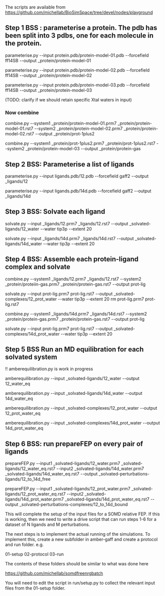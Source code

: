 The scripts are available from 
https://github.com/michellab/BioSimSpace/tree/devel/nodes/playground

## Step 1 BSS : parameterise a protein. The pdb has been split into 3 pdbs, one for each molecule in the protein.     
parameterise.py --input protein.pdb/protein-model-01.pdb --forcefield ff14SB --output _protein/protein-model-01

parameterise.py --input protein.pdb/protein-model-02.pdb --forcefield ff14SB --output _protein/protein-model-02

parameterise.py --input protein.pdb/protein-model-03.pdb --forcefield ff14SB --output _protein/protein-model-03

(TODO: clarify if we should retain specific Xtal waters in input)

### Now combine
combine.py --system1 _protein/protein-model-01.prm7 _protein/protein-model-01.rst7 --system2 _protein/protein-model-02.prm7 _protein/protein-model-02.rst7 --output _protein/prot-1plus2

combine.py --system1 _protein/prot-1plus2.prm7 _protein/prot-1plus2.rst7 --system2 _protein/protein-model-03 --output _protein/protein-gas

## Step 2 BSS: Parameterise a list of ligands 
parameterise.py --input ligands.pdb/12.pdb --forcefield gaff2 --output _ligands/12

parameterise.py --input ligands.pdb/14d.pdb --forcefield gaff2 --output _ligands/14d

## Step 3 BSS: Solvate each ligand  
solvate.py --input _ligands/12.prm7 _ligands/12.rst7 --output _solvated-ligands/12_water --water tip3p --extent 20

solvate.py --input _ligands/14d.prm7 _ligands/14d.rst7 --output _solvated-ligands/14d_water --water tip3p --extent 20

## Step 4 BSS: Assemble each protein-ligand complex and solvate 
combine.py --system1 _ligands/12.prm7 _ligands/12.rst7 --system2 _protein/proteiin-gas.prm7 _protein/protein-gas.rst7 --output prot-lig

solvate.py --input prot-lig.prm7 prot-lig.rst7 --output _solvated-complexes/12_prot_water --water tip3p --extent 20
rm prot-lig.prm7 prot-lig.rst7

combine.py --system1 _ligands/14d.prm7 _ligands/14d.rst7 --system2 _protein/protein-gas.prm7 _protein/protein-gas.rst7 --output prot-lig

solvate.py --input prot-lig.prm7 prot-lig.rst7 --output _solvated-complexes/14d_prot_water --water tip3p --extent 20

## Step 5 BSS Run an MD equilibration for each solvated system 
!! amberequilibration.py is work in progress


amberequilibration.py --input _solvated-ligands/12_water --output 12_water_eq

amberequilibration.py --input _solvated-ligands/14d_water --output 14d_water_eq

amberequilibration.py --input _solvated-complexes/12_prot_water --output 12_prot_water_eq

amberequilibration.py --input _solvated-complexes/14d_prot_water --output 14d_prot_water_eq

## Step 6 BSS: run prepareFEP on every pair of ligands
prepareFEP.py --input1 _solvated-ligands/12_water.prm7 _solvated-ligands/12_water_eq.rst7 --input2 _solvated-ligands/14d_water.prm7 _solvated-ligands/14d_water_eq.rst7 --output _solvated-perturbations-ligands/12_to_14d_free

prepareFEP.py --input1 _solvated-ligands/12_prot_water.prm7 _solvated-ligands/12_prot_water_eq.rst7 --input2 _solvated-ligands/14d_prot_water.prm7 _solvated-ligands/14d_prot_water_eq.rst7 --output _solvated-perturbations-complexes/12_to_14d_bound

This will complete the setup of the input files for a SOMD relative FEP. 
If this is working, then we need to write a drive script that can run steps 1-6 for a dataset of N ligands and M perturbations. 

The next steps is to implement the actual running of the simulations. To implement this, create a new subfolder in amber-gaff and create a protocol and run folder. e.g.

01-setup
02-protocol
03-run

The contents of these folders should be similar to what was done here

https://github.com/michellab/somdfreenrgbatch

You will need to edit the script in run/setup.py to collect the relevant input files from the 01-setup folder. 

